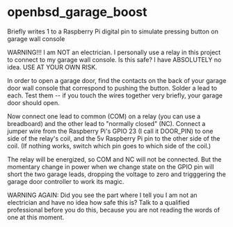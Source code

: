 # openbsd_garage_boost
Briefly writes 1 to a Raspberry Pi digital pin to simulate pressing button on garage wall console

WARNING!!! I am NOT an electrician. I personally use a relay in this project to connect
to my garage wall console. Is this safe? I have ABSOLUTELY no idea. USE AT YOUR OWN RISK.

In order to open a garage door, find the contacts on the back of your garage door wall console
that correspond to pushing the button. Solder a lead to each. Test them -- if you touch
the wires together very briefly, your garage door should open.

Now connect one lead to common (COM) on a relay (you can use a breadboard) and the other lead to
"normally closed" (NC). Connect a jumper wire from the Raspberry Pi's GPIO 23 (I call it DOOR_PIN)
to one side of the relay's coil, and the 5v Raspberry Pi pin to the other side of the coil.
(If nothing works, switch which pin goes to which side of the coil.)

The relay will be energized, so COM and NC will not be connected. But the momentary
change in power when we change state on the GPIO pin will short the two garage leads,
dropping the voltage to zero and trigggering the garage door controller to work its magic.

WARNING AGAIN: Did you see the part where I tell you I am not an electrician and have
no idea how safe this is? Talk to a qualified professional before you do this, because
you are not reading the words of one at this moment.
